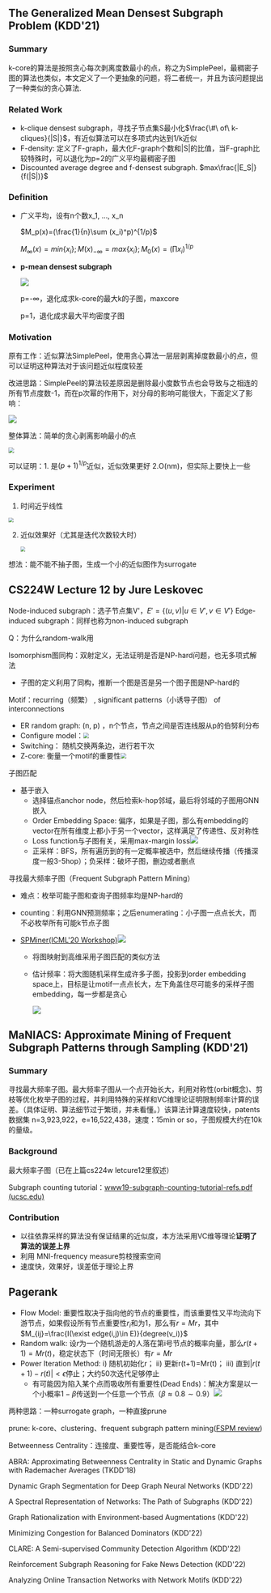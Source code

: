 

## The Generalized Mean Densest Subgraph Problem (KDD'21)

### Summary

k-core的算法是按照贪心每次剥离度数最小的点，称之为SimplePeel，最稠密子图的算法也类似，本文定义了一个更抽象的问题，将二者统一，并且为该问题提出了一种类似的贪心算法.

### Related Work

* k-clique densest subgraph，寻找子节点集S最小化$\frac{\#\ of\ k-cliques}{|S|}$，有近似算法可以在多项式内达到1/k近似
* F-density: 定义了F-graph，最大化F-graph个数和|S|的比值，当F-graph比较特殊时，可以退化为p=2的广义平均最稠密子图
* Discounted average degree and f-densest subgraph. $max\frac{|E_S|}{f(|S|)}$

### Definition

* 广义平均，设有n个数x_1, ..., x_n

  $M_p(x)=(\frac{1}{n}\sum (x_i)^p)^{1/p}$

  $M_\infty(x)=min\{x_i\};M(x)_{-\infty}=max\{x_i\};M_0(x)=(\prod x_i)^{1/p}$

* **p-mean densest subgraph**

  ![](pic/GenPeel5.png)

  p=-∞，退化成求k-core的最大k的子图，maxcore

  p=1，退化成求最大平均密度子图

### Motivation

原有工作：近似算法SimplePeel，使用贪心算法一层层剥离掉度数最小的点，但可以证明这种算法对于该问题近似程度较差

改进思路：SimplePeel的算法较差原因是删除最小度数节点也会导致与之相连的所有节点度数-1，而在p次幂的作用下，对分母的影响可能很大，下面定义了影响：

![](pic/GenPeel1.png)

整体算法：简单的贪心剥离影响最小的点

<img src="pic/GenPeel2.png" style="zoom:67%;" />

可以证明：1. 是$(p+1)^{1/p}$近似，近似效果更好  2.O(nm)，但实际上要快上一些

### Experiment

1. 时间近乎线性

<img src="pic/GenPeel3.png" style="zoom:60%;" />

2. 近似效果好（尤其是迭代次数较大时）

   <img src="pic/GenPeel4.png" style="zoom:60%;" />

想法：能不能不抽子图，生成一个小的近似图作为surrogate



## CS224W Lecture 12 by Jure Leskovec

Node-induced subgraph：选子节点集V'，$E'=\{(u,v) | u\in V', v\in V' \}$
Edge-induced subgraph：同样也称为non-induced subgraph

Q：为什么random-walk用

Isomorphism图同构：双射定义，无法证明是否是NP-hard问题，也无多项式解法
* 子图的定义利用了同构，推断一个图是否是另一个图子图是NP-hard的

Motif：recurring（频繁） , significant patterns（小诱导子图） of interconnections
* ER random graph: (n, p) ，n个节点，节点之间是否连线服从p的伯努利分布
* Configure model：<img src="pic/cs224w1.png" style="zoom:67%;" />
* Switching： 随机交换两条边，进行若干次
* Z-core: 衡量一个motif的重要性<img src="pic/cs224w2.png" style="zoom:67%;" />

子图匹配
* 基于嵌入
	* 选择锚点anchor node，然后检索k-hop邻域，最后将邻域的子图用GNN嵌入
	* Order Embedding Space: 偏序，如果是子图，那么有embedding的vector在所有维度上都小于另一个vector，这样满足了传递性、反对称性
	* Loss function与子图有关，采用max-margin loss![](pic/cs224w3.png)
	* 正采样：BFS，所有遍历到的有一定概率被选中，然后继续传播（传播深度一般3-5hop）；负采样：破坏子图，删边或者删点

寻找最大频率子图（Frequent Subgraph Pattern Mining）
* 难点：枚举可能子图和查询子图频率均是NP-hard的

* counting：利用GNN预测频率；之后enumerating：小子图一点点长大，而不必枚举所有可能k节点子图 

* [SPMiner(ICML'20 Workshop)](http://snap.stanford.edu/frequent-subgraph-mining/)![](pic/cs224w4.png)
	
	* 将图映射到高维采用子图匹配的类似方法
	
	* 估计频率：将大图随机采样生成许多子图，投影到order embedding space上，目标是让motif一点点长大，左下角盖住尽可能多的采样子图embedding，每一步都是贪心
	
	  ![](pic/cs224w5.png)



## MaNIACS: Approximate Mining of Frequent Subgraph Patterns through Sampling (KDD'21)

### Summary

寻找最大频率子图。最大频率子图从一个点开始长大，利用对称性(orbit概念)、剪枝等优化枚举子图的过程，并利用特殊的采样和VC维理论证明限制频率计算的误差。（具体证明、算法细节过于繁琐，并未看懂。）该算法计算速度较快，patents数据集 n=3,923,922，e=16,522,438，速度：15min or so，子图规模大约在10k的量级。

### Background

最大频率子图（已在上篇cs224w letcure12里叙述）

Subgraph counting tutorial：[www19-subgraph-counting-tutorial-refs.pdf (ucsc.edu)](https://users.soe.ucsc.edu/~sesh/subgraph_counting/www19-subgraph-counting-tutorial-refs.pdf)

### Contribution

* 以往依靠采样的算法没有保证结果的近似度，本方法采用VC维等理论**证明了算法的误差上界**
* 利用 MNI-frequency measure剪枝搜索空间
* 速度快，效果好，误差低于理论上界



## Pagerank

* Flow Model: 重要性取决于指向他的节点的重要性，而该重要性又平均流向下游节点，如果假设所有节点重要性$r_i$和为1，那么有$r=Mr$，其中$M_{ij}=\frac{I(\exist edge(i,j)\in E)}{degree(v_i)}$
* Random walk: 设$r$为一个随机游走的人落在第i号节点的概率向量，那么$r(t+1)=Mr(t)$，稳定状态下（时间无限长）有$r=Mr$
* Power Iteration Method: i) 随机初始化r； ii) 更新r(t+1)=Mr(t)； iii) 直到$|r(t+1)-r(t)|<\epsilon$停止；大约50次迭代足够停止
  * 有可能因为陷入某个点而吸收所有重要性(Dead Ends)：解决方案是以一个小概率$1-\beta$传送到一个任意一个节点（$\beta\approx0.8 \sim0.9$）![](pic/PageRank1.png)





两种思路：一种surrogate graph，一种直接prune

prune: k-core、clustering、frequent subgraph pattern mining([FSPM review](https://ieeexplore.ieee.org/abstract/document/9399267))

Betweenness Centrality：连接度、重要性等，是否能结合k-core







ABRA: Approximating Betweenness Centrality in Static and Dynamic Graphs with Rademacher Averages  (TKDD'18)

Dynamic Graph Segmentation for Deep Graph Neural Networks (KDD'22)

A Spectral Representation of Networks: The Path of Subgraphs (KDD'22)

Graph Rationalization with Environment-based Augmentations  (KDD'22)

Minimizing Congestion for Balanced Dominators (KDD'22)

CLARE: A Semi-supervised Community Detection Algorithm (KDD'22)

Reinforcement Subgraph Reasoning for Fake News Detection (KDD'22)

Analyzing Online Transaction Networks with Network Motifs (KDD'22)


